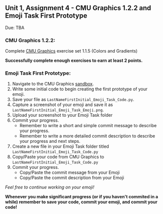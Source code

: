 ## Unit 1, Assignment 4 - CMU Graphics 1.2.2 and Emoji Task First Prototype
Due: TBA

### CMU Graphics 1.2.2:
Complete [CMU Graphics](https://academy.cs.cmu.edu/) exercise set 1.1.5 (Colors and Gradients)

**Successfully complete enough exercises to earn at least 2 points.**

### Emoji Task First Prototype:
1. Navigate to the CMU Graphics [sandbox](https://academy.cs.cmu.edu/ide).
2. Write some initial code to begin creating the first prototype of your emoji.
3. Save your file as `LastNameFirstInitial_Emoji_Task_Code.py`.
4. Capture a screenshot of your emoji and save it as `LastNameFirstInitial_Emoji_Task_Emoji.png`.
5. Upload your screenshot to your Emoji Task folder
6. Commit your progress.
    * Remember to write a short and simple commit message to describe your progress.
    * Remember to write a more detailed commit description to describe your progress and next steps.
7. Create a new file in your Emoji Task folder titled `LastNameFirstInitial_Emoji_Task_Code.py`
8. Copy/Paste your code from CMU Graphics to `LastNameFirstInitial_Emoji_Task_Code.py`
9. Commit your progress.
    * Copy/Paste the commit message from your Emoji
    * Copy/Paste the commit description from your Emoji
  
*Feel free to continue working on your emoji!*

**Whenever you make significant progress (or if you haven't commited in a while) remember to save your code, commit your emoji, and commit your code!**


